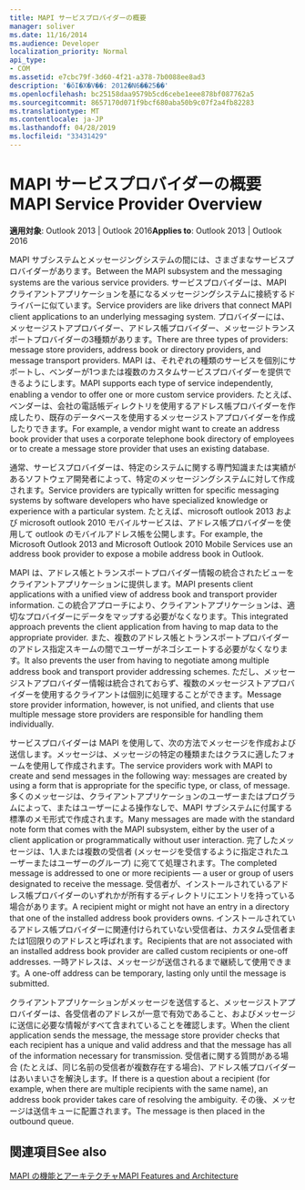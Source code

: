 ```yaml
---
title: MAPI サービスプロバイダーの概要
manager: soliver
ms.date: 11/16/2014
ms.audience: Developer
localization_priority: Normal
api_type:
- COM
ms.assetid: e7cbc79f-3d60-4f21-a378-7b0088ee8ad3
description: '�ŏI�X�V��: 2012�N6��25��'
ms.openlocfilehash: bc25158daa9579b5cd6cebe1eee878bf087762a5
ms.sourcegitcommit: 8657170d071f9bcf680aba50b9c07f2a4fb82283
ms.translationtype: MT
ms.contentlocale: ja-JP
ms.lasthandoff: 04/28/2019
ms.locfileid: "33431429"
---
```

# <a name="mapi-service-provider-overview"></a><span data-ttu-id="0eb76-103">MAPI サービスプロバイダーの概要</span><span class="sxs-lookup"><span data-stu-id="0eb76-103">MAPI Service Provider Overview</span></span>

  
  
<span data-ttu-id="0eb76-104">**適用対象**: Outlook 2013 | Outlook 2016</span><span class="sxs-lookup"><span data-stu-id="0eb76-104">**Applies to**: Outlook 2013 | Outlook 2016</span></span> 
  
<span data-ttu-id="0eb76-105">MAPI サブシステムとメッセージングシステムの間には、さまざまなサービスプロバイダーがあります。</span><span class="sxs-lookup"><span data-stu-id="0eb76-105">Between the MAPI subsystem and the messaging systems are the various service providers.</span></span> <span data-ttu-id="0eb76-106">サービスプロバイダーは、MAPI クライアントアプリケーションを基になるメッセージングシステムに接続するドライバーに似ています。</span><span class="sxs-lookup"><span data-stu-id="0eb76-106">Service providers are like drivers that connect MAPI client applications to an underlying messaging system.</span></span> <span data-ttu-id="0eb76-107">プロバイダーには、メッセージストアプロバイダー、アドレス帳プロバイダー、メッセージトランスポートプロバイダーの3種類があります。</span><span class="sxs-lookup"><span data-stu-id="0eb76-107">There are three types of providers: message store providers, address book or directory providers, and message transport providers.</span></span> <span data-ttu-id="0eb76-108">MAPI は、それぞれの種類のサービスを個別にサポートし、ベンダーが1つまたは複数のカスタムサービスプロバイダーを提供できるようにします。</span><span class="sxs-lookup"><span data-stu-id="0eb76-108">MAPI supports each type of service independently, enabling a vendor to offer one or more custom service providers.</span></span> <span data-ttu-id="0eb76-109">たとえば、ベンダーは、会社の電話帳ディレクトリを使用するアドレス帳プロバイダーを作成したり、既存のデータベースを使用するメッセージストアプロバイダーを作成したりできます。</span><span class="sxs-lookup"><span data-stu-id="0eb76-109">For example, a vendor might want to create an address book provider that uses a corporate telephone book directory of employees or to create a message store provider that uses an existing database.</span></span>
  
<span data-ttu-id="0eb76-110">通常、サービスプロバイダーは、特定のシステムに関する専門知識または実績があるソフトウェア開発者によって、特定のメッセージングシステムに対して作成されます。</span><span class="sxs-lookup"><span data-stu-id="0eb76-110">Service providers are typically written for specific messaging systems by software developers who have specialized knowledge or experience with a particular system.</span></span> <span data-ttu-id="0eb76-111">たとえば、microsoft outlook 2013 および microsoft outlook 2010 モバイルサービスは、アドレス帳プロバイダーを使用して outlook のモバイルアドレス帳を公開します。</span><span class="sxs-lookup"><span data-stu-id="0eb76-111">For example, the Microsoft Outlook 2013 and Microsoft Outlook 2010 Mobile Services use an address book provider to expose a mobile address book in Outlook.</span></span> 
  
<span data-ttu-id="0eb76-112">MAPI は、アドレス帳とトランスポートプロバイダー情報の統合されたビューをクライアントアプリケーションに提供します。</span><span class="sxs-lookup"><span data-stu-id="0eb76-112">MAPI presents client applications with a unified view of address book and transport provider information.</span></span> <span data-ttu-id="0eb76-113">この統合アプローチにより、クライアントアプリケーションは、適切なプロバイダーにデータをマップする必要がなくなります。</span><span class="sxs-lookup"><span data-stu-id="0eb76-113">This integrated approach prevents the client application from having to map data to the appropriate provider.</span></span> <span data-ttu-id="0eb76-114">また、複数のアドレス帳とトランスポートプロバイダーのアドレス指定スキームの間でユーザーがネゴシエートする必要がなくなります。</span><span class="sxs-lookup"><span data-stu-id="0eb76-114">It also prevents the user from having to negotiate among multiple address book and transport provider addressing schemes.</span></span> <span data-ttu-id="0eb76-115">ただし、メッセージストアプロバイダー情報は統合されておらず、複数のメッセージストアプロバイダーを使用するクライアントは個別に処理することができます。</span><span class="sxs-lookup"><span data-stu-id="0eb76-115">Message store provider information, however, is not unified, and clients that use multiple message store providers are responsible for handling them individually.</span></span>
  
<span data-ttu-id="0eb76-116">サービスプロバイダーは MAPI を使用して、次の方法でメッセージを作成および送信します。メッセージは、メッセージの特定の種類またはクラスに適したフォームを使用して作成されます。</span><span class="sxs-lookup"><span data-stu-id="0eb76-116">The service providers work with MAPI to create and send messages in the following way: messages are created by using a form that is appropriate for the specific type, or class, of message.</span></span> <span data-ttu-id="0eb76-117">多くのメッセージは、クライアントアプリケーションのユーザーまたはプログラムによって、またはユーザーによる操作なしで、MAPI サブシステムに付属する標準のメモ形式で作成されます。</span><span class="sxs-lookup"><span data-stu-id="0eb76-117">Many messages are made with the standard note form that comes with the MAPI subsystem, either by the user of a client application or programmatically without user interaction.</span></span> <span data-ttu-id="0eb76-118">完了したメッセージは、1人または複数の受信者 (メッセージを受信するように指定されたユーザーまたはユーザーのグループ) に宛てて処理されます。</span><span class="sxs-lookup"><span data-stu-id="0eb76-118">The completed message is addressed to one or more recipients — a user or group of users designated to receive the message.</span></span> <span data-ttu-id="0eb76-119">受信者が、インストールされているアドレス帳プロバイダーのいずれかが所有するディレクトリにエントリを持っている場合があります。</span><span class="sxs-lookup"><span data-stu-id="0eb76-119">A recipient might or might not have an entry in a directory that one of the installed address book providers owns.</span></span> <span data-ttu-id="0eb76-120">インストールされているアドレス帳プロバイダーに関連付けられていない受信者は、カスタム受信者または1回限りのアドレスと呼ばれます。</span><span class="sxs-lookup"><span data-stu-id="0eb76-120">Recipients that are not associated with an installed address book provider are called custom recipients or one-off addresses.</span></span> <span data-ttu-id="0eb76-121">一時アドレスは、メッセージが送信されるまで継続して使用できます。</span><span class="sxs-lookup"><span data-stu-id="0eb76-121">A one-off address can be temporary, lasting only until the message is submitted.</span></span> 
  
<span data-ttu-id="0eb76-122">クライアントアプリケーションがメッセージを送信すると、メッセージストアプロバイダーは、各受信者のアドレスが一意で有効であること、およびメッセージに送信に必要な情報がすべて含まれていることを確認します。</span><span class="sxs-lookup"><span data-stu-id="0eb76-122">When the client application sends the message, the message store provider checks that each recipient has a unique and valid address and that the message has all of the information necessary for transmission.</span></span> <span data-ttu-id="0eb76-123">受信者に関する質問がある場合 (たとえば、同じ名前の受信者が複数存在する場合)、アドレス帳プロバイダーはあいまいさを解決します。</span><span class="sxs-lookup"><span data-stu-id="0eb76-123">If there is a question about a recipient (for example, when there are multiple recipients with the same name), an address book provider takes care of resolving the ambiguity.</span></span> <span data-ttu-id="0eb76-124">その後、メッセージは送信キューに配置されます。</span><span class="sxs-lookup"><span data-stu-id="0eb76-124">The message is then placed in the outbound queue.</span></span> 
  
## <a name="see-also"></a><span data-ttu-id="0eb76-125">関連項目</span><span class="sxs-lookup"><span data-stu-id="0eb76-125">See also</span></span>



[<span data-ttu-id="0eb76-126">MAPI の機能とアーキテクチャ</span><span class="sxs-lookup"><span data-stu-id="0eb76-126">MAPI Features and Architecture</span></span>](mapi-features-and-architecture.md)

